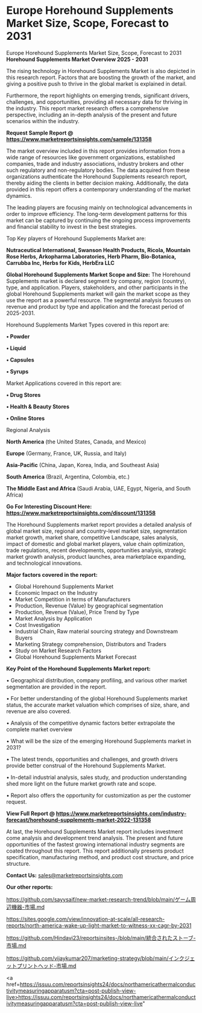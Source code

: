 # Europe Horehound Supplements Market Size, Scope, Forecast to 2031
Europe Horehound Supplements Market Size, Scope, Forecast to 2031
<Strong> Horehound Supplements Market Overview 2025 - 2031</strong>

The rising technology in Horehound Supplements Market is also depicted in this research report. Factors that are boosting the growth of the market, and giving a positive push to thrive in the global market is explained in detail.

Furthermore, the report highlights on emerging trends, significant drivers, challenges, and opportunities, providing all necessary data for thriving in the industry. This report market research offers a comprehensive perspective, including an in-depth analysis of the present and future scenarios within the industry.

<strong>Request Sample Report @ <a href=https://www.marketreportsinsights.com/sample/131358>https://www.marketreportsinsights.com/sample/131358</a></strong>

The market overview included in this report provides information from a wide range of resources like government organizations, established companies, trade and industry associations, industry brokers and other such regulatory and non-regulatory bodies. The data acquired from these organizations authenticate the Horehound Supplements research report, thereby aiding the clients in better decision making. Additionally, the data provided in this report offers a contemporary understanding of the market dynamics.

The leading players are focusing mainly on technological advancements in order to improve efficiency. The long-term development patterns for this market can be captured by continuing the ongoing process improvements and financial stability to invest in the best strategies.

Top Key players of Horehound Supplements Market are:

<strong>Nutraceutical International, Swanson Health Products, Ricola, Mountain Rose Herbs, Arkopharma Laboratories, Herb Pharm, Bio-Botanica, Carrubba Inc, Herbs for Kids, HerbEra LLC</strong>

<strong><b>Global Horehound Supplements Market Scope and Size:</b></strong>
The Horehound Supplements market is declared segment by company, region (country), type, and application. Players, stakeholders, and other participants in the global Horehound Supplements market will gain the market scope as they use the report as a powerful resource. The segmental analysis focuses on revenue and product by type and application and the forecast period of 2025-2031.

Horehound Supplements Market Types covered in this report are:

<strong>• Powder

• Liquid

• Capsules

• Syrups</strong>

Market Applications covered in this report are:

<strong>• Drug Stores

• Health & Beauty Stores

• Online Stores</strong> 

Regional Analysis

<strong>North America</strong> (the United States, Canada, and Mexico)

<strong>Europe</strong> (Germany, France, UK, Russia, and Italy)

<strong>Asia-Pacific</strong> (China, Japan, Korea, India, and Southeast Asia)

<strong>South America</strong> (Brazil, Argentina, Colombia, etc.)

<strong>The Middle East and Africa</strong> (Saudi Arabia, UAE, Egypt, Nigeria, and South Africa)

<strong>Go For Interesting Discount Here: <a href=https://www.marketreportsinsights.com/discount/131358>https://www.marketreportsinsights.com/discount/131358</a></strong>

The Horehound Supplements market report provides a detailed analysis of global market size, regional and country-level market size, segmentation market growth, market share, competitive Landscape, sales analysis, impact of domestic and global market players, value chain optimization, trade regulations, recent developments, opportunities analysis, strategic market growth analysis, product launches, area marketplace expanding, and technological innovations.

<strong><b>Major factors covered in the report:</b></strong>
<ul>
  <li>Global Horehound Supplements Market </li>
  <li>Economic Impact on the Industry</li>
  <li>Market Competition in terms of Manufacturers</li>
  <li>Production, Revenue (Value) by geographical segmentation</li>
  <li>Production, Revenue (Value), Price Trend by Type</li>
  <li>Market Analysis by Application</li>
  <li>Cost Investigation</li>
  <li>Industrial Chain, Raw material sourcing strategy and Downstream Buyers</li>
  <li>Marketing Strategy comprehension, Distributors and Traders</li>
  <li>Study on Market Research Factors</li>
  <li>Global Horehound Supplements Market Forecast</li>
</ul>

<strong><b>Key Point of the Horehound Supplements Market report:</b></strong>

• Geographical distribution, company profiling, and various other market segmentation are provided in the report.

• For better understanding of the global Horehound Supplements market status, the accurate market valuation which comprises of size, share, and revenue are also covered.

• Analysis of the competitive dynamic factors better extrapolate the complete market overview

• What will be the size of the emerging Horehound Supplements market in 2031?

• The latest trends, opportunities and challenges, and growth drivers provide better construal of the Horehound Supplements Market.

• In-detail industrial analysis, sales study, and production understanding shed more light on the future market growth rate and scope.

• Report also offers the opportunity for customization as per the customer request.

<strong><b>View Full Report @ <a href=https://www.marketreportsinsights.com/industry-forecast/horehound-supplements-market-2022-131358>https://www.marketreportsinsights.com/industry-forecast/horehound-supplements-market-2022-131358</a></b></strong>


At last, the Horehound Supplements Market report includes investment come analysis and development trend analysis. The present and future opportunities of the fastest growing international industry segments are coated throughout this report. This report additionally presents product specification, manufacturing method, and product cost structure, and price structure.

<strong>Contact Us:</strong>
sales@marketreportsinsights.com

<strong>Our other reports:</strong>

<a href=https://github.com/sayysaif/new-market-research-trend/blob/main/ゲーム周辺機器-市場.md>https://github.com/sayysaif/new-market-research-trend/blob/main/ゲーム周辺機器-市場.md</a>

<a href=https://sites.google.com/view/innovation-at-scale/all-research-reports/north-america-wake-up-light-market-to-witness-xx-cagr-by-2031>https://sites.google.com/view/innovation-at-scale/all-research-reports/north-america-wake-up-light-market-to-witness-xx-cagr-by-2031</a>

<a href=https://github.com/Hindavi23/reportsinsites-/blob/main/統合されたストーブ-市場.md>https://github.com/Hindavi23/reportsinsites-/blob/main/統合されたストーブ-市場.md</a>

<a href=https://github.com/vijaykumar207/marketing-strategy/blob/main/インクジェットプリントヘッド-市場.md>https://github.com/vijaykumar207/marketing-strategy/blob/main/インクジェットプリントヘッド-市場.md</a>

<a href=https://issuu.com/reportsinsights24/docs/northamericathermalconductivitymeasuringapparatusm?cta=post-publish-view-live>https://issuu.com/reportsinsights24/docs/northamericathermalconductivitymeasuringapparatusm?cta=post-publish-view-live</a>"
